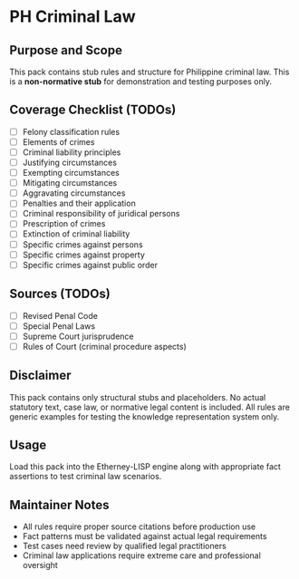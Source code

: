 # PH Criminal Law

## Purpose and Scope

This pack contains stub rules and structure for Philippine criminal law. This is a **non-normative stub** for demonstration and testing purposes only.

## Coverage Checklist (TODOs)

- [ ] Felony classification rules
- [ ] Elements of crimes
- [ ] Criminal liability principles
- [ ] Justifying circumstances
- [ ] Exempting circumstances
- [ ] Mitigating circumstances
- [ ] Aggravating circumstances
- [ ] Penalties and their application
- [ ] Criminal responsibility of juridical persons
- [ ] Prescription of crimes
- [ ] Extinction of criminal liability
- [ ] Specific crimes against persons
- [ ] Specific crimes against property
- [ ] Specific crimes against public order

## Sources (TODOs)

- [ ] Revised Penal Code
- [ ] Special Penal Laws
- [ ] Supreme Court jurisprudence
- [ ] Rules of Court (criminal procedure aspects)

## Disclaimer

This pack contains only structural stubs and placeholders. No actual statutory text, case law, or normative legal content is included. All rules are generic examples for testing the knowledge representation system only.

## Usage

Load this pack into the Etherney-LISP engine along with appropriate fact assertions to test criminal law scenarios.

## Maintainer Notes

- All rules require proper source citations before production use
- Fact patterns must be validated against actual legal requirements
- Test cases need review by qualified legal practitioners
- Criminal law applications require extreme care and professional oversight